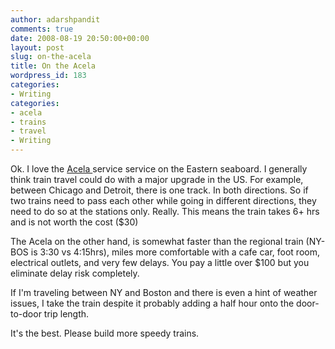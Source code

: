 ```yaml
---
author: adarshpandit
comments: true
date: 2008-08-19 20:50:00+00:00
layout: post
slug: on-the-acela
title: On the Acela
wordpress_id: 183
categories:
- Writing
categories:
- acela
- trains
- travel
- Writing
---
```


Ok. I love the [Acela ](http://www.amtrak.com/servlet/ContentServer?pagename=Amtrak/am2Route/Vertical_Route_Page&cid=1080772074490)service service on the Eastern seaboard. I generally think train travel could do with a major upgrade in the US. For example, between Chicago and Detroit, there is one track. In both directions. So if two trains need to pass each other while going in different directions, they need to do so at the stations only. Really. This means the train takes 6+ hrs and is not worth the cost ($30)

The Acela on the other hand, is somewhat faster than the regional train (NY-BOS is 3:30 vs 4:15hrs), miles more comfortable with a cafe car, foot room, electrical outlets, and very few delays. You pay a little over $100 but you eliminate delay risk completely.

If I'm traveling between NY and Boston and there is even a hint of weather issues, I take the train despite it probably adding a half hour onto the door-to-door trip length.

It's the best. Please build more speedy trains.
